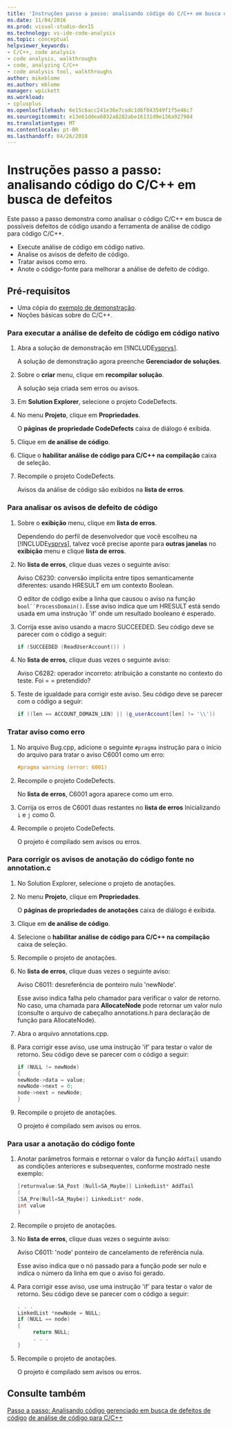 ```yaml
---
title: 'Instruções passo a passo: analisando código do C/C++ em busca de defeitos'
ms.date: 11/04/2016
ms.prod: visual-studio-dev15
ms.technology: vs-ide-code-analysis
ms.topic: conceptual
helpviewer_keywords:
- C/C++, code analysis
- code analysis, walkthroughs
- code, analyzing C/C++
- code analysis tool, walkthroughs
author: mikeblome
ms.author: mblome
manager: wpickett
ms.workload:
- cplusplus
ms.openlocfilehash: 6e15c6acc241e36e7cadc1d6f043549f1f5e46c7
ms.sourcegitcommit: e13e61ddea6032a8282abe16131d9e136a927984
ms.translationtype: MT
ms.contentlocale: pt-BR
ms.lasthandoff: 04/26/2018
---
```

# <a name="walkthrough-analyzing-cc-code-for-defects"></a>Instruções passo a passo: analisando código do C/C++ em busca de defeitos

Este passo a passo demonstra como analisar o código C/C++ em busca de possíveis defeitos de código usando a ferramenta de análise de código para código C/C++.

- Execute análise de código em código nativo.
- Analise os avisos de defeito de código.
- Tratar avisos como erro.
- Anote o código-fonte para melhorar a análise de defeito de código.

## <a name="prerequisites"></a>Pré-requisitos

- Uma cópia do [exemplo de demonstração](../code-quality/demo-sample.md).
- Noções básicas sobre do C/C++.

### <a name="to-run-code-defect-analysis-on-native-code"></a>Para executar a análise de defeito de código em código nativo

1. Abra a solução de demonstração em [!INCLUDE[vsprvs](../code-quality/includes/vsprvs_md.md)].

     A solução de demonstração agora preenche **Gerenciador de soluções**.

2. Sobre o **criar** menu, clique em **recompilar solução**.

     A solução seja criada sem erros ou avisos.

3. Em **Solution Explorer**, selecione o projeto CodeDefects.

4. No menu **Projeto**, clique em **Propriedades**.

     O **páginas de propriedade CodeDefects** caixa de diálogo é exibida.

5. Clique em **de análise de código**.

6. Clique o **habilitar análise de código para C/C++ na compilação** caixa de seleção.

7. Recompile o projeto CodeDefects.

     Avisos da análise de código são exibidos na **lista de erros**.

### <a name="to-analyze-code-defect-warnings"></a>Para analisar os avisos de defeito de código

1. Sobre o **exibição** menu, clique em **lista de erros**.

     Dependendo do perfil de desenvolvedor que você escolheu na [!INCLUDE[vsprvs](../code-quality/includes/vsprvs_md.md)], talvez você precise aponte para **outras janelas** no **exibição** menu e clique **lista de erros**.

2. No **lista de erros**, clique duas vezes o seguinte aviso:

     Aviso C6230: conversão implícita entre tipos semanticamente diferentes: usando HRESULT em um contexto Boolean.

     O editor de código exibe a linha que causou o aviso na função `bool``ProcessDomain()`. Esse aviso indica que um HRESULT está sendo usada em uma instrução 'if' onde um resultado booleano é esperado.

3. Corrija esse aviso usando a macro SUCCEEDED. Seu código deve se parecer com o código a seguir:

   ```cpp
   if (SUCCEEDED (ReadUserAccount()) )
   ```

4. No **lista de erros**, clique duas vezes o seguinte aviso:

     Aviso C6282: operador incorreto: atribuição a constante no contexto do teste. Foi = = pretendido?

5. Teste de igualdade para corrigir este aviso. Seu código deve se parecer com o código a seguir:

   ```cpp
   if ((len == ACCOUNT_DOMAIN_LEN) || (g_userAccount[len] != '\\'))
   ```

### <a name="to-treat-warning-as-an-error"></a>Tratar aviso como erro

1. No arquivo Bug.cpp, adicione o seguinte `#pragma` instrução para o início do arquivo para tratar o aviso C6001 como um erro:

   ```cpp
   #pragma warning (error: 6001)
   ```

2. Recompile o projeto CodeDefects.

     No **lista de erros**, C6001 agora aparece como um erro.

3. Corrija os erros de C6001 duas restantes no **lista de erros** Inicializando `i` e `j` como 0.

4. Recompile o projeto CodeDefects.

     O projeto é compilado sem avisos ou erros.

### <a name="to-correct-the-source-code-annotation-warnings-in-annotationc"></a>Para corrigir os avisos de anotação do código fonte no annotation.c

1. No Solution Explorer, selecione o projeto de anotações.

2. No menu **Projeto**, clique em **Propriedades**.

     O **páginas de propriedades de anotações** caixa de diálogo é exibida.

3. Clique em **de análise de código**.

4. Selecione o **habilitar análise de código para C/C++ na compilação** caixa de seleção.

5. Recompile o projeto de anotações.

6. No **lista de erros**, clique duas vezes o seguinte aviso:

     Aviso C6011: desreferência de ponteiro nulo 'newNode'.

     Esse aviso indica falha pelo chamador para verificar o valor de retorno. No caso, uma chamada para **AllocateNode** pode retornar um valor nulo (consulte o arquivo de cabeçalho annotations.h para declaração de função para AllocateNode).

7. Abra o arquivo annotations.cpp.

8. Para corrigir esse aviso, use uma instrução 'if' para testar o valor de retorno. Seu código deve se parecer com o código a seguir:

   ```cpp
   if (NULL != newNode)
   {
   newNode->data = value;
   newNode->next = 0;
   node->next = newNode;
   }
   ```

9. Recompile o projeto de anotações.

     O projeto é compilado sem avisos ou erros.

### <a name="to-use-source-code-annotation"></a>Para usar a anotação do código fonte

1. Anotar parâmetros formais e retornar o valor da função `AddTail` usando as condições anteriores e subsequentes, conforme mostrado neste exemplo:

   ```cpp
   [returnvalue:SA_Post (Null=SA_Maybe)] LinkedList* AddTail
   (
   [SA_Pre(Null=SA_Maybe)] LinkedList* node,
   int value
   )
   ```

2. Recompile o projeto de anotações.

3. No **lista de erros**, clique duas vezes o seguinte aviso:

     Aviso C6011: 'node' ponteiro de cancelamento de referência nula.

     Esse aviso indica que o nó passado para a função pode ser nulo e indica o número da linha em que o aviso foi gerado.

4. Para corrigir esse aviso, use uma instrução 'if' para testar o valor de retorno. Seu código deve se parecer com o código a seguir:

   ```cpp
   . . .
   LinkedList *newNode = NULL;
   if (NULL == node)
   {
        return NULL;
        . . .
   }
   ```

5. Recompile o projeto de anotações.

     O projeto é compilado sem avisos ou erros.

## <a name="see-also"></a>Consulte também

[Passo a passo: Analisando código gerenciado em busca de defeitos de código](../code-quality/walkthrough-analyzing-managed-code-for-code-defects.md)
[de análise de código para C/C++](../code-quality/code-analysis-for-c-cpp-overview.md)